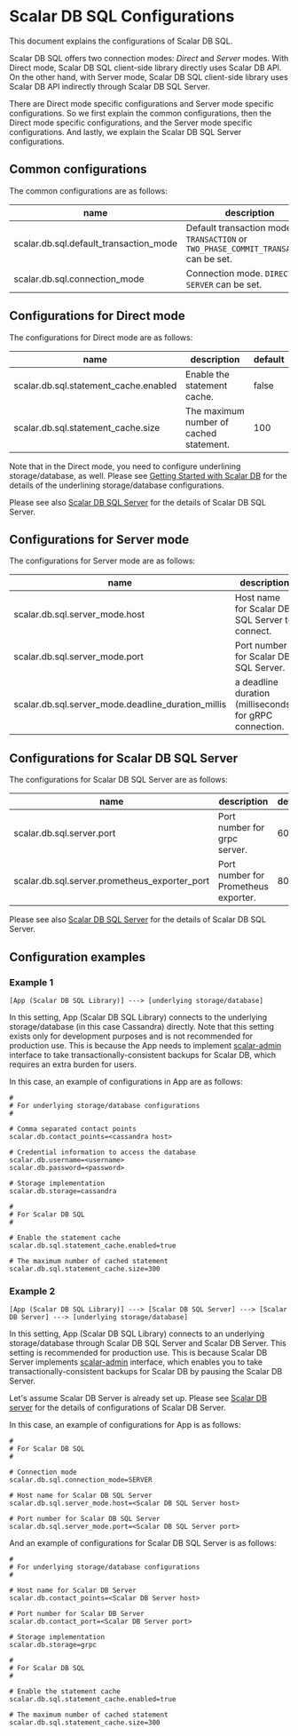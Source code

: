 # Scalar DB SQL Configurations

This document explains the configurations of Scalar DB SQL.

Scalar DB SQL offers two connection modes: *Direct* and *Server* modes.
With Direct mode, Scalar DB SQL client-side library directly uses Scalar DB API.
On the other hand, with Server mode, Scalar DB SQL client-side library uses Scalar DB API indirectly through Scalar DB SQL Server.

There are Direct mode specific configurations and Server mode specific configurations.
So we first explain the common configurations, then the Direct mode specific configurations, and the Server mode specific configurations.
And lastly, we explain the Scalar DB SQL Server configurations.

## Common configurations

The common configurations are as follows:

| name | description | default |
| ---- | ----------- | ------- |
| scalar.db.sql.default_transaction_mode | Default transaction mode. `TRANSACTION` or `TWO_PHASE_COMMIT_TRANSACTION` can be set. | TRANSACTION |
| scalar.db.sql.connection_mode | Connection mode. `DIRECT` or `SERVER` can be set. | DIRECT |

## Configurations for Direct mode

The configurations for Direct mode are as follows:

| name | description | default |
| ---- | ----------- | ------- |
| scalar.db.sql.statement_cache.enabled | Enable the statement cache. | false |
| scalar.db.sql.statement_cache.size | The maximum number of cached statement. | 100 |

Note that in the Direct mode, you need to configure underlining storage/database, as well.
Please see [Getting Started with Scalar DB](https://github.com/scalar-labs/scalardb/blob/master/docs/getting-started-with-scalardb.mdx) for the details of the underlining storage/database configurations.

Please see also [Scalar DB SQL Server](sql-server.mdx) for the details of Scalar DB SQL Server.

## Configurations for Server mode

The configurations for Server mode are as follows:

| name | description | default |
| ---- | ----------- | ------- |
| scalar.db.sql.server_mode.host | Host name for Scalar DB SQL Server to connect. | false |
| scalar.db.sql.server_mode.port | Port number for Scalar DB SQL Server. | 60052 |
| scalar.db.sql.server_mode.deadline_duration_millis | a deadline duration (milliseconds) for gRPC connection. | 60000 |

## Configurations for Scalar DB SQL Server

The configurations for Scalar DB SQL Server are as follows:

| name | description | default |
| ---- | ----------- | ------- |
| scalar.db.sql.server.port | Port number for grpc server. | 60052 |
| scalar.db.sql.server.prometheus_exporter_port | Port number for Prometheus exporter. | 8080 |

Please see also [Scalar DB SQL Server](sql-server.mdx) for the details of Scalar DB SQL Server. 

## Configuration examples

### Example 1

```
[App (Scalar DB SQL Library)] ---> [underlying storage/database]
```

In this setting, App (Scalar DB SQL Library) connects to the underlying storage/database (in this case Cassandra) directly.
Note that this setting exists only for development purposes and is not recommended for production use.
This is because the App needs to implement [scalar-admin](https://github.com/scalar-labs/scalar-admin) interface to take transactionally-consistent backups for Scalar DB, which requires an extra burden for users.

In this case, an example of configurations in App are as follows:
```properties
#
# For underlying storage/database configurations
#

# Comma separated contact points
scalar.db.contact_points=<cassandra host>

# Credential information to access the database
scalar.db.username=<username>
scalar.db.password=<password>

# Storage implementation
scalar.db.storage=cassandra

#
# For Scalar DB SQL
#

# Enable the statement cache
scalar.db.sql.statement_cache.enabled=true

# The maximum number of cached statement
scalar.db.sql.statement_cache.size=300
```

### Example 2

```
[App (Scalar DB SQL Library)] ---> [Scalar DB SQL Server] ---> [Scalar DB Server] ---> [underlying storage/database]
```

In this setting, App (Scalar DB SQL Library) connects to an underlying storage/database through Scalar DB SQL Server and Scalar DB Server.
This setting is recommended for production use.
This is because Scalar DB Server implements [scalar-admin](https://github.com/scalar-labs/scalar-admin) interface, which enables you to take transactionally-consistent backups for Scalar DB by pausing the Scalar DB Server.

Let's assume Scalar DB Server is already set up.
Please see [Scalar DB server](https://github.com/scalar-labs/scalardb/blob/master/docs/scalardb-server.mdx) for the details of configurations of Scalar DB Server.

In this case, an example of configurations for App is as follows:
```properties
#
# For Scalar DB SQL
#

# Connection mode
scalar.db.sql.connection_mode=SERVER

# Host name for Scalar DB SQL Server
scalar.db.sql.server_mode.host=<Scalar DB SQL Server host>

# Port number for Scalar DB SQL Server
scalar.db.sql.server_mode.port=<Scalar DB SQL Server port>
```

And an example of configurations for Scalar DB SQL Server is as follows:
```properties
#
# For underlying storage/database configurations
#

# Host name for Scalar DB Server
scalar.db.contact_points=<Scalar DB Server host>

# Port number for Scalar DB Server
scalar.db.contact_port=<Scalar DB Server port>

# Storage implementation
scalar.db.storage=grpc

#
# For Scalar DB SQL
#

# Enable the statement cache
scalar.db.sql.statement_cache.enabled=true

# The maximum number of cached statement
scalar.db.sql.statement_cache.size=300
```
